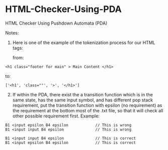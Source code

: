 # HTML-Checker-Using-PDA

HTML Checker Using Pushdown Automata (PDA)

Notes:

1. Here is one of the example of the tokenization process for our HTML tags:

   from:

```
<h1 class="footer for main" > Main Content </h1>
```

to:

```
['<h1', 'class=""', '>', '</h1>']
```

2. If within the PDA, there exist the a transition function which is in the same state, has the same input symbol, and has different pop stack requirement, put the transition function with epsilon (no requirement) as the requirement at the bottom most of the .txt file, so that it will check all other possible requirement first. Example:

```
B1 <input epsilon B4 epsilon            // This is wrong
B1 <input input B4 epsilon              // This is wrong

B1 <input input B4 epsilon              // This is correct
B1 <input epsilon B4 epsilon            // This is correct
```
